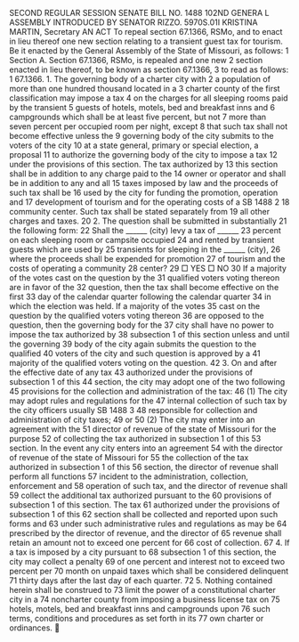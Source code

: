 SECOND REGULAR SESSION
SENATE BILL NO. 1488
102ND GENERA L ASSEMBLY
INTRODUCED BY SENATOR RIZZO.
5970S.01I KRISTINA MARTIN, Secretary
AN ACT
To repeal section 67.1366, RSMo, and to enact in lieu thereof one new section relating to a
transient guest tax for tourism.
Be it enacted by the General Assembly of the State of Missouri, as follows:
1 Section A. Section 67.1366, RSMo, is repealed and one new
2 section enacted in lieu thereof, to be known as section 67.1366,
3 to read as follows:
1 67.1366. 1. The governing body of a charter city with
2 a population of more than one hundred thousand located in a
3 charter county of the first classification may impose a tax
4 on the charges for all sleeping rooms paid by the transient
5 guests of hotels, motels, bed and breakfast inns and
6 campgrounds which shall be at least five percent, but not
7 more than seven percent per occupied room per night, except
8 that such tax shall not become effective unless the
9 governing body of the city submits to the voters of the city
10 at a state general, primary or special election, a proposal
11 to authorize the governing body of the city to impose a tax
12 under the provisions of this section. The tax authorized by
13 this section shall be in addition to any charge paid to the
14 owner or operator and shall be in addition to any and all
15 taxes imposed by law and the proceeds of such tax shall be
16 used by the city for funding the promotion, operation and
17 development of tourism and for the operating costs of a
SB 1488 2
18 community center. Such tax shall be stated separately from
19 all other charges and taxes.
20 2. The question shall be submitted in substantially
21 the following form:
22 Shall the ______ (city) levy a tax of ______
23 percent on each sleeping room or campsite occupied
24 and rented by transient guests which are used by
25 transients for sleeping in the ______ (city),
26 where the proceeds shall be expended for promotion
27 of tourism and the costs of operating a community
28 center?
29 □ YES □ NO
30 If a majority of the votes cast on the question by the
31 qualified voters voting thereon are in favor of the
32 question, then the tax shall become effective on the first
33 day of the calendar quarter following the calendar quarter
34 in which the election was held. If a majority of the votes
35 cast on the question by the qualified voters voting thereon
36 are opposed to the question, then the governing body for the
37 city shall have no power to impose the tax authorized by
38 subsection 1 of this section unless and until the governing
39 body of the city again submits the question to the qualified
40 voters of the city and such question is approved by a
41 majority of the qualified voters voting on the question.
42 3. On and after the effective date of any tax
43 authorized under the provisions of subsection 1 of this
44 section, the city may adopt one of the two following
45 provisions for the collection and administration of the tax:
46 (1) The city may adopt rules and regulations for the
47 internal collection of such tax by the city officers usually
SB 1488 3
48 responsible for collection and administration of city taxes;
49 or
50 (2) The city may enter into an agreement with the
51 director of revenue of the state of Missouri for the purpose
52 of collecting the tax authorized in subsection 1 of this
53 section. In the event any city enters into an agreement
54 with the director of revenue of the state of Missouri for
55 the collection of the tax authorized in subsection 1 of this
56 section, the director of revenue shall perform all functions
57 incident to the administration, collection, enforcement and
58 operation of such tax, and the director of revenue shall
59 collect the additional tax authorized pursuant to the
60 provisions of subsection 1 of this section. The tax
61 authorized under the provisions of subsection 1 of this
62 section shall be collected and reported upon such forms and
63 under such administrative rules and regulations as may be
64 prescribed by the director of revenue, and the director of
65 revenue shall retain an amount not to exceed one percent for
66 cost of collection.
67 4. If a tax is imposed by a city pursuant to
68 subsection 1 of this section, the city may collect a penalty
69 of one percent and interest not to exceed two percent per
70 month on unpaid taxes which shall be considered delinquent
71 thirty days after the last day of each quarter.
72 5. Nothing contained herein shall be construed to
73 limit the power of a constitutional charter city in a
74 noncharter county from imposing a business license tax on
75 hotels, motels, bed and breakfast inns and campgrounds upon
76 such terms, conditions and procedures as set forth in its
77 own charter or ordinances.

